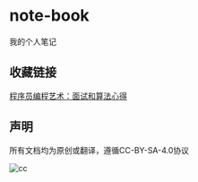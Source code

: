 # note-book
我的个人笔记


收藏链接
------

[程序员编程艺术：面试和算法心得](http://taop.marchtea.com/index.html)

声明
----

所有文档均为原创或翻译，遵循CC-BY-SA-4.0协议

![cc](http://mirrors.creativecommons.org/presskit/buttons/88x31/png/by-sa.png)
